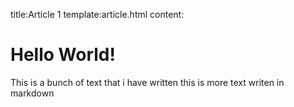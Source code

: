 title:Article 1
template:article.html
content:
# Hello World!
This is a bunch of text that i have written
this is more text writen in markdown
